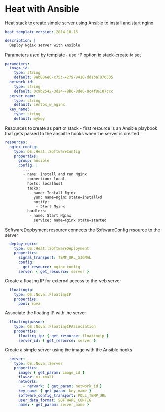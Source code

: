 # Heat with Ansible
Heat stack to create simple server using Ansible to install and start nginx

```yaml
heat_template_version: 2014-10-16

description: |
  Deploy Nginx server with Ansible
```
Parameters used by template - use -P option to stack-create to set
```yaml
parameters:
  image_id:
    type: string
    default: 9ab886e6-c75c-4279-9418-dd1ba7876335
  network_id:
    type: string
    default: 0c9b2542-3d24-48b6-8de8-8c4f8a187ccc
  server_name:
    type: string
    default: centos_w_nginx
  key_name:
    type: string
    default: mykey
```
Resources to create as part of stack - first resource is an Ansible playbook that gets passed to the ansbible hooks 
when the server is created
```yaml
resources:
  nginx_config:
    type: OS::Heat::SoftwareConfig
    properties:
      group: ansible
      config: |
        ---
        - name: Install and run Nginx
          connection: local
          hosts: localhost
          tasks:
           - name: Install Nginx
             yum: name=nginx state=installed 
             notify:
              - Start Nginx
          handlers:
           - name: Start Nginx
             service: name=nginx state=started
```
SoftwareDeployment resource connects the SoftwareConfig resource to the server

```yaml
  deploy_nginx:
    type: OS::Heat::SoftwareDeployment
    properties:
      signal_transport: TEMP_URL_SIGNAL
      config: 
        get_resource: nginx_config
      server: { get_resource: server }
```
Create a floating IP for external access to the web server
```yaml
  floatingip:
    type: OS::Nova::FloatingIP
    properties:
      pool: nova
```
Associate the floating IP with the server
```yaml
  floatingipassoc:
    type: OS::Nova::FloatingIPAssociation
    properties:
      floating_ip: { get_resource: floatingip }
      server_id: { get_resource: server }
```
Create a simple server using the image with the Ansible hooks
```yaml
  server:
    type: OS::Nova::Server
    properties:
      image: { get_param: image_id }
      flavor: m1.small
      networks:
        - network: { get_param: network_id }
      key_name: { get_param: key_name }
      software_config_transport: POLL_TEMP_URL
      user_data_format: SOFTWARE_CONFIG
      name: { get_param: server_name }

```